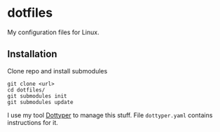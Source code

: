# dotfiles

My configuration files for Linux.

## Installation

Clone repo and install submodules
```
git clone <url>
cd dotfiles/
git submodules init
git submodules update
```

I use my tool [Dottyper](https://github.com/kompoth/dottyper) to manage this stuff. File `dottyper.yaml` contains instructions for it.
